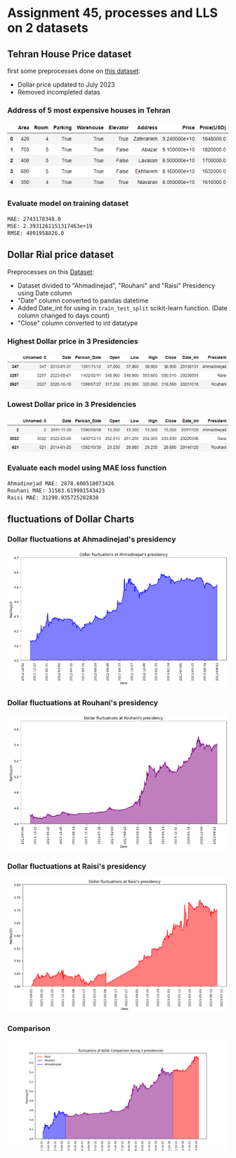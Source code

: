# Assignment 45, processes and LLS on 2 datasets
## Tehran House Price dataset
first some preprocesses done on [this dataset](https://www.kaggle.com/code/soheiltehranipour/tehran-divar-ir-house-price-prediction):
* Dollar price updated to July 2023
* Removed incompleted datas
### Address of 5 most expensive houses in Tehran
![top expensive tehran house](https://github.com/Mahdi1Taheri/Py_MachineLearning/blob/main/Assignment45/output/top_5_expensive_teh.png)
### Evaluate model on training dataset
```
MAE: 2743178348.0
MSE: 2.3931261151317463e+19
RMSE: 4891958826.0
 ```
## Dollar Rial price dataset
Preprocesses on this [Dataset](https://github.com/M-Taghizadeh/Dollar_Rial_Price_Dataset):
* Dataset divided to "Ahmadinejad", "Rouhani" and "Raisi" Presidency using Date column
* "Date" column converted to pandas datetime
* Added Date_int for using in `train_test_split` scikit-learn function. (Date column changed to days count)
* "Close" column converted to int datatype
### Highest Dollar price in 3 Presidencies
![highest dollar price for each president](https://github.com/Mahdi1Taheri/Py_MachineLearning/blob/main/Assignment45/output/highest_dollar_per_president.png)
### Lowest Dollar price in 3 Presidencies
![Lowest dollar price for each president](https://github.com/Mahdi1Taheri/Py_MachineLearning/blob/main/Assignment45/output/lowest_dollar_per_president.png)
### Evaluate each model using MAE loss function
```
Ahmadinejad MAE: 2878.600518073426
Rouhani MAE: 31583.619981543423
Raisi MAE: 31298.935725282838
```
## fluctuations of Dollar Charts
### Dollar fluctuations at Ahmadinejad's presidency 
![Ahmadinejad](https://github.com/Mahdi1Taheri/Py_MachineLearning/blob/main/Assignment45/output/dollar_ahamdinejad.png)
### Dollar fluctuations at Rouhani's presidency 
![Ahmadinejad](https://github.com/Mahdi1Taheri/Py_MachineLearning/blob/main/Assignment45/output/dollar_rouhani.png)
### Dollar fluctuations at Raisi's presidency 
![Ahmadinejad](https://github.com/Mahdi1Taheri/Py_MachineLearning/blob/main/Assignment45/output/dollarRaisi.png)
### Comparison
![](https://github.com/Mahdi1Taheri/Py_MachineLearning/blob/main/Assignment45/output/dollar_comparison1.png)
